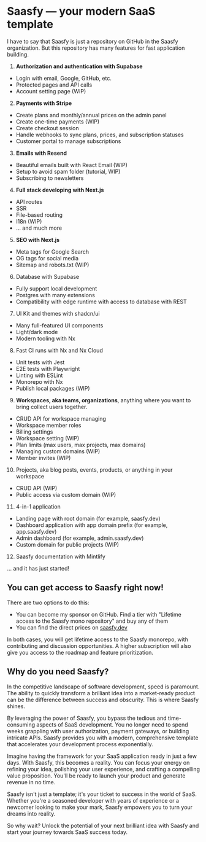 # Saasfy — your modern SaaS template

I have to say that Saasfy is just a repository on GitHub in the Saasfy organization. But this repository has many features for fast application building.

1. **Authorization and authentication with Supabase**
  - Login with email, Google, GitHub, etc.
  - Protected pages and API calls
  - Account setting page (WIP)
2. **Payments with Stripe**
  - Create plans and monthly/annual prices on the admin panel
  - Create one-time payments (WIP)
  - Create checkout session 
  - Handle webhooks to sync plans, prices, and subscription statuses
  - Customer portal to manage subscriptions
3. **Emails with Resend**
  - Beautiful emails built with React Email (WIP)
  - Setup to avoid spam folder (tutorial, WIP)
  - Subscribing to newsletters
4. **Full stack developing with Next.js**
  - API routes
  - SSR
  - File-based routing
  - I18n (WIP)
  - ... and much more
5. **SEO with Next.js**
  - Meta tags for Google Search
  - OG tags for social media
  - Sitemap and robots.txt (WIP)
6. Database with Supabase
  - Fully support local development
  - Postgres with many extensions
  - Compatibility with edge runtime with access to database with REST
7. UI Kit and themes with shadcn/ui
  - Many full-featured UI components
  - Light/dark mode
  - Modern tooling with Nx
8. Fast CI runs with Nx and Nx Cloud
  - Unit tests with Jest
  - E2E tests with Playwright
  - Linting with ESLint
  - Monorepo with Nx
  - Publish local packages (WIP)
9. **Workspaces, aka teams, organizations**, anything where you want to bring collect users together.
  - CRUD API for workspace managing
  - Workspace member roles
  - Billing settings
  - Workspace setting (WIP)
  - Plan limits (max users, max projects, max domains)
  - Managing custom domains (WIP)
  - Member invites (WIP)
10. Projects, aka blog posts, events, products, or anything in your workspace
  - CRUD API (WIP)
  - Public access via custom domain (WIP)
11. 4-in-1 application
  - Landing page with root domain (for example, saasfy.dev) 
  - Dashboard application with app domain prefix (for example, app.saasfy.dev)
  - Admin dashboard (for example, admin.saasfy.dev)
  - Custom domain for public projects (WIP)
12. Saasfy documentation with Mintlify

... and it has just started!

## You can get access to Saasfy right now!

There are two options to do this:
- You can become my sponsor on GitHub. Find a tier with "Lifetime access to the Saasfy mono repository" and buy any of them
- You can find the direct prices on [saasfy.dev](https://saasfy.dev)

In both cases, you will get lifetime access to the Saasfy monorepo, with contributing and discussion opportunities. A higher subscription will also give you access to the roadmap and feature prioritization. 

## Why do you need Saasfy?

In the competitive landscape of software development, speed is paramount. The ability to quickly transform a brilliant idea into a market-ready product can be the difference between success and obscurity. This is where Saasfy shines.

By leveraging the power of Saasfy, you bypass the tedious and time-consuming aspects of SaaS development. You no longer need to spend weeks grappling with user authorization, payment gateways, or building intricate APIs. Saasfy provides you with a modern, comprehensive template that accelerates your development process exponentially.

Imagine having the framework for your SaaS application ready in just a few days. With Saasfy, this becomes a reality. You can focus your energy on refining your idea, polishing your user experience, and crafting a compelling value proposition. You'll be ready to launch your product and generate revenue in no time.

Saasfy isn't just a template; it's your ticket to success in the world of SaaS. Whether you're a seasoned developer with years of experience or a newcomer looking to make your mark, Saasfy empowers you to turn your dreams into reality.

So why wait? Unlock the potential of your next brilliant idea with Saasfy and start your journey towards SaaS success today.
